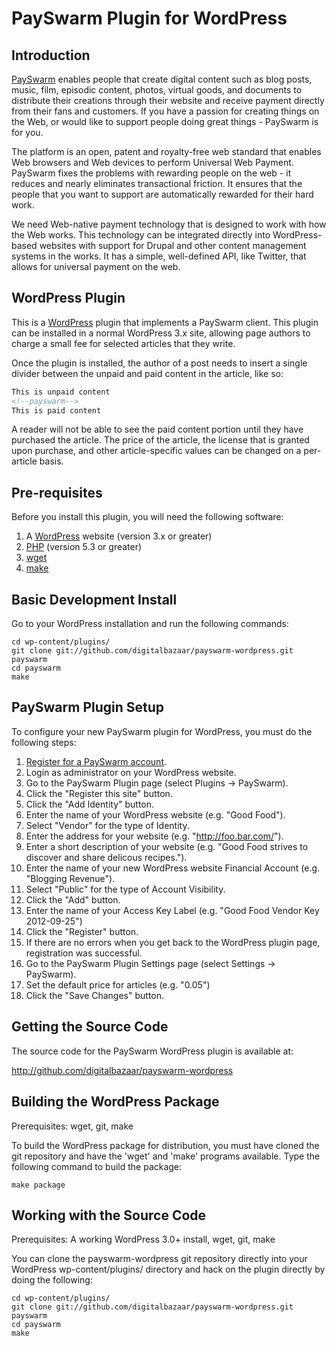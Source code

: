 PaySwarm Plugin for WordPress
=============================

Introduction
------------

[PaySwarm][] enables people that create digital content such as blog posts,
music, film, episodic content, photos, virtual goods, and documents to
distribute their creations through their website and receive payment directly
from their fans and customers. If you have a passion for creating things on the
Web, or would like to support people doing great things - PaySwarm is for you.

The platform is an open, patent and royalty-free web standard that enables Web
browsers and Web devices to perform Universal Web Payment. PaySwarm fixes the
problems with rewarding people on the web - it reduces and nearly eliminates
transactional friction. It ensures that the people that you want to support are
automatically rewarded for their hard work.

We need Web-native payment technology that is designed to work with how the Web
works. This technology can be integrated directly into WordPress-based 
websites with support for Drupal and other content management systems in 
the works. It has a simple, well-defined API, like Twitter, that allows for 
universal payment on the web.

WordPress Plugin
----------------

This is a [WordPress][] plugin that implements a PaySwarm client. This plugin
can be installed in a normal WordPress 3.x site, allowing page authors to
charge a small fee for selected articles that they write.

Once the plugin is installed, the author of a post needs to insert a single
divider between the unpaid and paid content in the article, like so:

```html
This is unpaid content
<!--payswarm-->
This is paid content
```

A reader will not be able to see the paid content portion until they have
purchased the article. The price of the article, the license that is granted
upon purchase, and other article-specific values can be changed on a 
per-article basis.

Pre-requisites
--------------

Before you install this plugin, you will need the following software:

1. A [WordPress][] website (version 3.x or greater)
2. [PHP][] (version 5.3 or greater)
3. [wget][]
4. [make][]

Basic Development Install
-------------------------

Go to your WordPress installation and run the following commands:

    cd wp-content/plugins/
    git clone git://github.com/digitalbazaar/payswarm-wordpress.git payswarm
    cd payswarm
    make

PaySwarm Plugin Setup
---------------------

To configure your new PaySwarm plugin for WordPress, you must do the
following steps:

1. [Register for a PaySwarm account][].
2. Login as administrator on your WordPress website.
3. Go to the PaySwarm Plugin page (select Plugins -> PaySwarm).
4. Click the "Register this site" button.
5. Click the "Add Identity" button.
6. Enter the name of your WordPress website (e.g. "Good Food").
7. Select "Vendor" for the type of Identity.
8. Enter the address for your website (e.g. "http://foo.bar.com/").
8. Enter a short description of your website (e.g. "Good Food strives to discover and share delicous recipes.").
9. Enter the name of your new WordPress website Financial Account (e.g. "Blogging Revenue").
10. Select "Public" for the type of Account Visibility.
11. Click the "Add" button.
12. Enter the name of your Access Key Label (e.g. "Good Food Vendor Key 2012-09-25")
13. Click the "Register" button.
14. If there are no errors when you get back to the WordPress plugin page, registration was successful.
15. Go to the PaySwarm Plugin Settings page (select Settings -> PaySwarm).
16. Set the default price for articles (e.g. "0.05")
17. Click the "Save Changes" button.

Getting the Source Code
-----------------------

The source code for the PaySwarm WordPress plugin is available at:

http://github.com/digitalbazaar/payswarm-wordpress

Building the WordPress Package
------------------------------

Prerequisites: wget, git, make

To build the WordPress package for distribution, you must have cloned the git
repository and have the 'wget' and 'make' programs available. Type the
following command to build the package:

    make package

Working with the Source Code
----------------------------

Prerequisites: A working WordPress 3.0+ install, wget, git, make

You can clone the payswarm-wordpress git repository directly into your
WordPress wp-content/plugins/ directory and hack on the plugin directly by
doing the following:

    cd wp-content/plugins/
    git clone git://github.com/digitalbazaar/payswarm-wordpress.git payswarm
    cd payswarm
    make

[PaySwarm]: http://payswarm.com/
[WordPress]: http://wordpress.org/
[PHP]: http://www.php.net/
[wget]: http://www.gnu.org/software/wget/
[make]: http://www.gnu.org/software/make/
[Register for a PaySwarm Account]: https://dev.payswarm.com/profile/create

